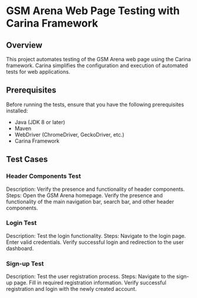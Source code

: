 # GSM Arena Web Page Testing with Carina Framework

## Overview

This project automates testing of the GSM Arena web page using the Carina framework. Carina simplifies the configuration and execution of automated tests for web applications.

## Prerequisites

Before running the tests, ensure that you have the following prerequisites installed:

- Java (JDK 8 or later)
- Maven
- WebDriver (ChromeDriver, GeckoDriver, etc.)
- Carina Framework

 ## Test Cases

### Header Components Test
Description: Verify the presence and functionality of header components.
Steps:
Open the GSM Arena homepage.
Verify the presence and functionality of the main navigation bar, search bar, and other header components.
### Login Test
Description: Test the login functionality.
Steps:
Navigate to the login page.
Enter valid credentials.
Verify successful login and redirection to the user dashboard.
### Sign-up Test
Description: Test the user registration process.
Steps:
Navigate to the sign-up page.
Fill in required registration information.
Verify successful registration and login with the newly created account.
